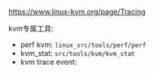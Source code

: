 

https://www.linux-kvm.org/page/Tracing

kvm专属工具:

* perf kvm: `linux_src/tools/perf/perf`
* kvm_stat: `src/tools/kvm/kvm_stat`
* kvm trace event: 